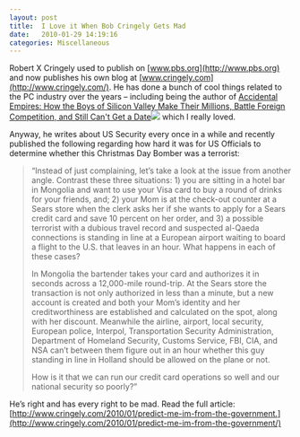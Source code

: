 ```yaml
---
layout: post
title:  I Love it When Bob Cringely Gets Mad
date:   2010-01-29 14:19:16
categories: Miscellaneous
---
```

Robert X Cringely used to publish on [www.pbs.org](http://www.pbs.org) and now publishes his own blog at [www.cringely.com](http://www.cringely.com/). He has done a bunch of cool things related to the PC industry over the years – including being the author of [Accidental Empires: How the Boys of Silicon Valley Make Their Millions, Battle Foreign Competition, and Still Can't Get a Date](http://www.amazon.com/gp/product/0887308554?ie=UTF8&tag=mcnsof-20&linkCode=as2&camp=1789&creative=390957&creativeASIN=0887308554)![](http://www.assoc-amazon.com/e/ir?t=mcnsof-20&l=as2&o=1&a=0887308554) which I really loved.

Anyway, he writes about US Security every once in a while and recently published the following regarding how hard it was for US Officials to determine whether this Christmas Day Bomber was a terrorist:

> “Instead of just complaining, let’s take a look at the issue from another angle. Contrast these three situations: 1) you are sitting in a hotel bar in Mongolia and want to use your Visa card to buy a round of drinks for your friends, and; 2) your Mom is at the check-out counter at a Sears store when the clerk asks her if she wants to apply for a Sears credit card and save 10 percent on her order, and 3) a possible terrorist with a dubious travel record and suspected al-Qaeda connections is standing in line at a European airport waiting to board a flight to the U.S. that leaves in an hour. What happens in each of these cases?
> 
> In Mongolia the bartender takes your card and authorizes it in seconds across a 12,000-mile round-trip. At the Sears store the transaction is not only authorized in less than a minute, but a new account is created and both your Mom’s identity and her creditworthiness are established and calculated on the spot, along with her discount. Meanwhile the airline, airport, local security, European police, Interpol, Transportation Security Administration, Department of Homeland Security, Customs Service, FBI, CIA, and NSA can’t between them figure out in an hour whether this guy standing in line in Holland should be allowed on the plane or not.
> 
> How is it that we can run our credit card operations so well and our national security so poorly?”

He’s right and has every right to be mad. Read the full article: [http://www.cringely.com/2010/01/predict-me-im-from-the-government.](http://www.cringely.com/2010/01/predict-me-im-from-the-government/)
